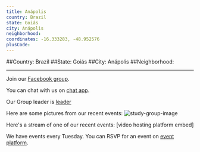 ```yaml
---
title: Anápolis
country: Brazil
state: Goiás
city: Anápolis
neighborhood: 
coordinates: -16.333283, -48.952576
plusCode:
---
```


##Country: Brazil
##State: Goiás
##City: Anápolis
##Neighborhood: 
*****
Join our [Facebook group](https://www.facebook.com/groups/free.code.camp.anapolis).

You can chat with us on [chat app]().

Our Group leader is [leader]()

Here are some pictures from our recent events:
![study-group-image]()

Here's a stream of one of our recent events:
[video hosting platform embed]

We have events every Tuesday. You can RSVP for an event on [event platform]().
